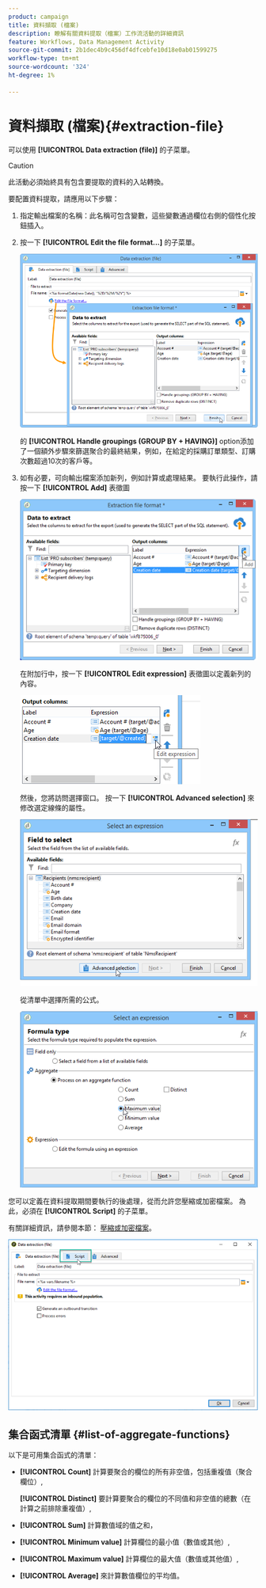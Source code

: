 ```yaml
---
product: campaign
title: 資料擷取 (檔案)
description: 瞭解有關資料提取（檔案）工作流活動的詳細資訊
feature: Workflows, Data Management Activity
source-git-commit: 2b1dec4b9c456df4dfcebfe10d18e0ab01599275
workflow-type: tm+mt
source-wordcount: '324'
ht-degree: 1%

---
```


# 資料擷取 (檔案){#extraction-file}



可以使用 **[!UICONTROL Data extraction (file)]** 的子菜單。

>[!CAUTION]
>
>此活動必須始終具有包含要提取的資料的入站轉換。

要配置資料提取，請應用以下步驟：

1. 指定輸出檔案的名稱：此名稱可包含變數，這些變數通過欄位右側的個性化按鈕插入。
1. 按一下 **[!UICONTROL Edit the file format...]** 的子菜單。

   ![](assets/s_advuser_extract_file_param.png)

   的 **[!UICONTROL Handle groupings (GROUP BY + HAVING)]** option添加了一個額外步驟來篩選聚合的最終結果，例如，在給定的採購訂單類型、訂購次數超過10次的客戶等。

1. 如有必要，可向輸出檔案添加新列，例如計算或處理結果。 要執行此操作，請按一下 **[!UICONTROL Add]** 表徵圖

   ![](assets/s_advuser_extract_file_add_col.png)

   在附加行中，按一下 **[!UICONTROL Edit expression]** 表徵圖以定義新列的內容。

   ![](assets/s_advuser_extract_file_add_exp.png)

   然後，您將訪問選擇窗口。 按一下 **[!UICONTROL Advanced selection]** 來修改選定線條的屬性。

   ![](assets/s_advuser_extract_file_advanced_selection.png)

   從清單中選擇所需的公式。

   ![](assets/s_advuser_extract_file_agregate_values.png)

您可以定義在資料提取期間要執行的後處理，從而允許您壓縮或加密檔案。 為此，必須在 **[!UICONTROL Script]** 的子菜單。

有關詳細資訊，請參閱本節： [壓縮或加密檔案](use-workflow-data.md#zipping-or-encrypting-a-file)。

![](assets/postprocessing_dataextraction.png)

## 集合函式清單 {#list-of-aggregate-functions}

以下是可用集合函式的清單：

* **[!UICONTROL Count]** 計算要聚合的欄位的所有非空值，包括重複值（聚合欄位）,

   **[!UICONTROL Distinct]** 要計算要聚合的欄位的不同值和非空值的總數（在計算之前排除重複值）,

* **[!UICONTROL Sum]** 計算數值域的值之和，
* **[!UICONTROL Minimum value]** 計算欄位的最小值（數值或其他）,
* **[!UICONTROL Maximum value]** 計算欄位的最大值（數值或其他值）,
* **[!UICONTROL Average]** 來計算數值欄位的平均值。
